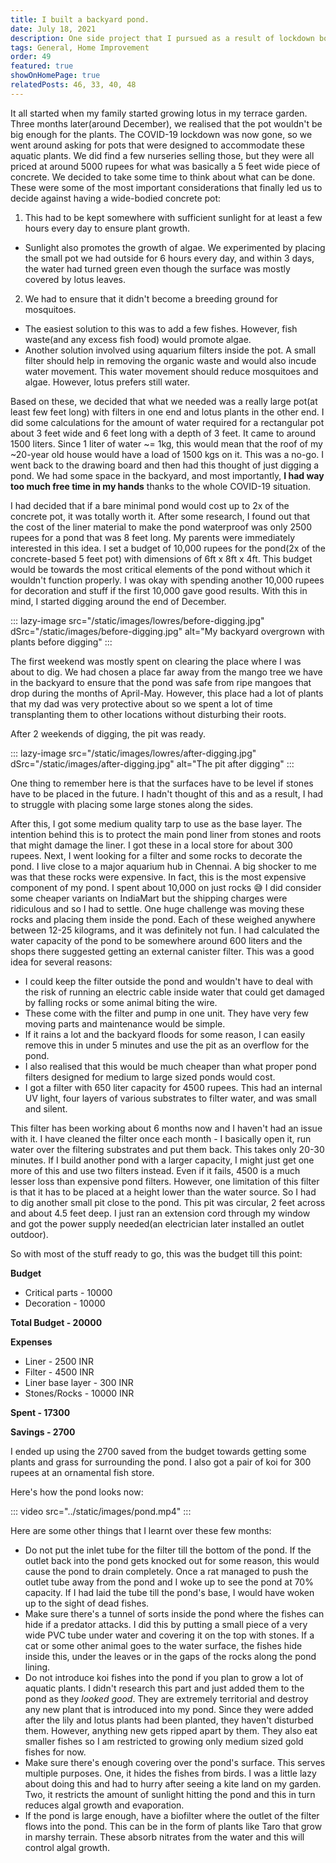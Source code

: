```yaml
---
title: I built a backyard pond.
date: July 18, 2021
description: One side project that I pursued as a result of lockdown boredom.
tags: General, Home Improvement
order: 49
featured: true
showOnHomePage: true
relatedPosts: 46, 33, 40, 48
---
```


It all started when my family started growing lotus in my terrace garden.
Three months later(around December),
we realised that the pot wouldn't be big enough for the plants. The COVID-19 lockdown was now gone, so we
went around asking for pots that were designed to accommodate these
aquatic plants. We did find a few nurseries selling those, but they were all priced at around 5000 rupees for what
was basically a 5 feet wide piece of concrete. We decided to take some time to think about what can be done.
These were some of the most important considerations that finally led us to decide against having a wide-bodied concrete pot:

1) This had to be kept somewhere with sufficient sunlight for at least a few hours every day to ensure plant growth.
  * Sunlight also promotes the growth of algae. We experimented by placing the small pot we had outside for 6 hours every day,
  and within 3 days, the water had turned green even though the surface was mostly covered by lotus leaves.
2) We had to ensure that it didn't become a breeding ground for mosquitoes.
  * The easiest solution to this was to add a few fishes. However, fish waste(and any excess fish food) would 
    promote algae.
  * Another solution involved using aquarium filters inside the pot. A small filter should help in removing the
    organic waste and would also incude water movement. This water movement should reduce mosquitoes and algae. However, lotus
    prefers still water.

Based on these, we decided that what we needed was a really large pot(at least few feet long) with filters in one end and lotus
plants in the other end. I did some calculations for the amount of water required for a rectangular pot about 3 feet wide and 6 feet long with
a depth of 3 feet. It came to around 1500 liters. Since 1 liter of water ~= 1kg, this would mean that the roof of my ~20-year old
house would have a load of 1500 kgs on it. This was a no-go. I went back to the drawing board and then had this thought of
just digging a pond. We had some space in the backyard, and most importantly, **I had way too much free time in my hands** thanks to the whole COVID-19 situation.

I had decided that if a bare minimal pond would cost up to 2x of
the concrete pot, it was totally worth it. After some research, I found out that the cost of the liner material to make the pond waterproof
was only 2500 rupees for a pond that was 8 feet long. My parents were immediately interested in this idea.
I set a budget of 10,000 rupees for the pond(2x of the concrete-based 5 feet pot) with dimensions of 6ft x 8ft x 4ft. This budget would
be towards the most critical elements of the pond without which it wouldn't function properly. I was okay with spending another 10,000 rupees for decoration
and stuff if the first 10,000 gave good results. With this in mind, I started digging around the end of December.

::: lazy-image src="/static/images/lowres/before-digging.jpg" dSrc="/static/images/before-digging.jpg" alt="My backyard overgrown with plants before digging" :::

The first weekend was mostly spent on clearing the place where I was about to dig. We had chosen a place far away from the mango tree we have in the backyard
to ensure that the pond was safe from ripe mangoes that drop during the months of April-May. However, this place had a lot of plants that my dad was
very protective about so we spent a lot of time transplanting them to other locations without disturbing their roots. 

After 2 weekends of digging, the pit was ready.

::: lazy-image src="/static/images/lowres/after-digging.jpg" dSrc="/static/images/after-digging.jpg" alt="The pit after digging" :::

One thing to remember here is that the surfaces have to be level if stones have to be placed in the future. I hadn't thought of this and as a result, I had to struggle with placing some large stones along the sides.

After this, I got some medium quality tarp to use as the base layer. The intention behind this is to protect the main pond liner from stones and roots that
might damage the liner. I got these in a local store for about 300 rupees. Next, I went looking for a filter and some rocks to decorate the pond.
I live close to a major aquarium hub in Chennai. A big shocker to me was that these rocks were expensive.
In fact, this is the most expensive component of my pond. I spent about 10,000 on just rocks 😅 I did consider some cheaper variants on IndiaMart but the
shipping charges were ridiculous and so I had to settle. One huge challenge was moving these rocks and placing them inside the pond. Each of these
weighed anywhere between 12-25 kilograms, and it was definitely not fun. I had calculated the water capacity of the pond to be somewhere around 600 liters
and the shops there suggested getting an external canister filter. This was a good idea for several reasons:

* I could keep the filter outside the pond and wouldn't have to deal with the risk of running an electric cable inside water that could get damaged by falling rocks or some animal biting the wire.
* These come with the filter and pump in one unit. They have very few moving parts and maintenance would be simple.
* If it rains a lot and the backyard floods for some reason, I can easily remove this in under 5 minutes and use the pit as an overflow for the pond.
* I also realised that this would be much cheaper than what proper pond filters designed for medium to large sized ponds would cost.
* I got a filter with 650 liter capacity for 4500 rupees. This had an internal UV light, four layers of various substrates to filter water, and was small and silent.

This filter has been working about 6 months now and I haven't had an issue with it. I have cleaned the filter once each month - I basically open it, run
water over the filtering substrates and put them back. This takes only 20-30 minutes. If I build another pond with a larger capacity, I might just get
one more of this and use two filters instead. Even if it fails, 4500 is a much lesser loss than expensive pond filters. However, one limitation of this
filter is that it has to be placed at a height lower than the water source. So I had to dig another small pit close to the pond. This pit was circular, 2 feet
across and about 4.5 feet deep. I just ran an extension cord through my window and got the power supply needed(an electrician later installed
an outlet outdoor).

So with most of the stuff ready to go, this was the budget till this point:


**Budget**
* Critical parts - 10000
* Decoration - 10000

**Total Budget - 20000**

**Expenses**
* Liner - 2500 INR
* Filter - 4500 INR
* Liner base layer - 300 INR
* Stones/Rocks - 10000 INR

**Spent - 17300**


**Savings - 2700**


I ended up using the 2700 saved from the budget towards getting some plants and grass for surrounding the pond. I also got a pair of
koi for 300 rupees at an ornamental fish store.

Here's how the pond looks now:

::: video src="../static/images/pond.mp4" :::

Here are some other things that I learnt over these few months:

* Do not put the inlet tube for the filter till the bottom of the pond. If the outlet back into the pond gets knocked out for some reason, this would cause
  the pond to drain completely. Once a rat managed to push the outlet tube away from the pond and I woke up to see the pond at 70% capacity. If I had 
  laid the tube till the pond's base, I would have woken up to the sight of dead fishes.
* Make sure there's a tunnel of sorts inside the pond where the fishes can hide if a predator attacks. I did this by putting a small piece of a very wide
  PVC tube under water and covering it on the top with stones. If a cat or some other animal goes to the water surface, the fishes hide inside this, under
  the leaves or in the gaps of the rocks along the pond lining.
* Do not introduce koi fishes into the pond if you plan to grow a lot of aquatic plants. I didn't research this part and just added them to the pond as they
  *looked good*. They are extremely territorial and destroy any new plant that is introduced into my pond. Since they were added after the lily and lotus
  plants had been planted, they haven't disturbed them. However, anything new gets ripped apart by them. They also eat smaller fishes so I am restricted
  to growing only medium sized gold fishes for now.
* Make sure there's enough covering over the pond's surface. This serves multiple purposes. One, it hides the fishes from birds. I was a little lazy about
  doing this and had to hurry after seeing a kite land on my garden. Two, it restricts the amount of sunlight hitting the pond and this in turn reduces
  algal growth and evaporation.
* If the pond is large enough, have a biofilter where the outlet of the filter flows into the pond. This can be in the form of plants like Taro that grow
  in marshy terrain. These absorb nitrates from the water and this will control algal growth.
